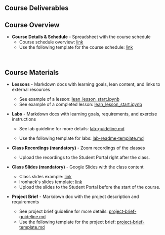 ## Course Deliverables

## Course Overview

- **Course Details & Schedule** - Spreadsheet with the course schedule
  - Course schedule overview: [link](https://docs.google.com/spreadsheets/d/1Fbj80Vjabb9UBrAvC6uQjbGGbgkZ3C5w4i_a7UEEK-Y/edit?usp=sharing)
  - Use the following template for the course schedule: [link](https://docs.google.com/spreadsheets/d/18POGQ4qFGEoV50T8AX_l45P1fPbqL_OOsn_OI1CFo7w/edit#gid=3876552)

<br>

## Course Materials

- **Lessons** - Markdown docs with learning goals, lean content, and links to external resources
  - See example of a lesson: [lean_lesson_start.ipynb](lessons/lesson_start.ipynb)
  - See example of a completed lesson: [lean_lesson_start.ipynb](lessons/lesson_done.ipynb)


- **Labs** - Markdown docs with learning goals, requirements, and exercise instructions
  - See lab guideline for more details: [lab-guideline.md](labs/lab-guideline.md)

  - Use the following template for labs: [lab-readme-template.md](labs/lab-readme-template.md)
  
    
- **Class Recordings (mandatory)** - Zoom recordings of the classes
  - Upload the recordings to the Student Portal right after the class.

- **Class Slides (mandatory)** - Google Slides with the class content
  - Class slides example: [link](https://docs.google.com/presentation/d/1xt_1ri1d2kCagd5ZJEnb3ReG8f-ySYhHX5yIVoiqsjg/edit?usp=sharing)
  - Ironhack's slides template: [link](https://docs.google.com/presentation/d/1er4jk53vtGVA-5Q-d6l1lEpsdZtR4noeHWA2orxJxZk/edit?usp=sharing)
  - Upload the slides to the Student Portal before the start of the course.
  
- **Project Brief** - Markdown doc with the project description and requirements
  - See project brief guideline for more details: [project-brief-guideline.md](projects/project-brief-guideline.md)
  - Use the following template for the project brief: [project-brief-template.md](projects/project-brief-template.md)

<br>
